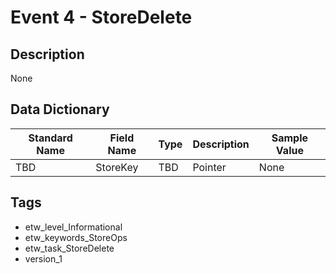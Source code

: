 # Event 4 - StoreDelete

## Description
None

## Data Dictionary
|Standard Name|Field Name|Type|Description|Sample Value|
|---|---|---|---|---|
|TBD|StoreKey|TBD|Pointer|None|None|

## Tags
* etw_level_Informational
* etw_keywords_StoreOps
* etw_task_StoreDelete
* version_1